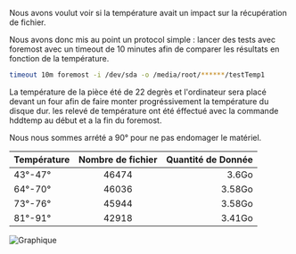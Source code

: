 Nous avons voulut voir si la température avait un impact sur la récupération de fichier. 

Nous avons donc mis au point un protocol simple : lancer des tests avec foremost avec un timeout de 10 minutes afin de comparer les résultats en fonction de la température.
```bash 
timeout 10m foremost -i /dev/sda -o /media/root/******/testTemp1 
```
La température de la pièce été de 22 degrès et l'ordinateur sera placé devant un four afin de faire monter progréssivement la température du disque dur.
les relevé de température ont été éffectué avec la commande hddtemp au début et a la fin du foremost.

Nous nous sommes arrété a 90° pour ne pas endomager le matériel.



| Température   | Nombre de fichier  | Quantité de Donnée  |
| ------------- |:------------------:| -------------------:|
| 43°-47°       | 46474              | 3.6Go               |
| 64°-70°       | 46036              | 3.58Go              |
| 73°-76°       | 45944              | 3.58Go              |
| 81°-91°       | 42918              | 3.41Go              |

![Graphique](https://github.com/hubos89/ProjectForensic/blob/master/Test%20de%20Temp%C3%A9rature/GraphiqueTemp.png "Nombre de Fichier et Quantitées de données en fonction de la température")
